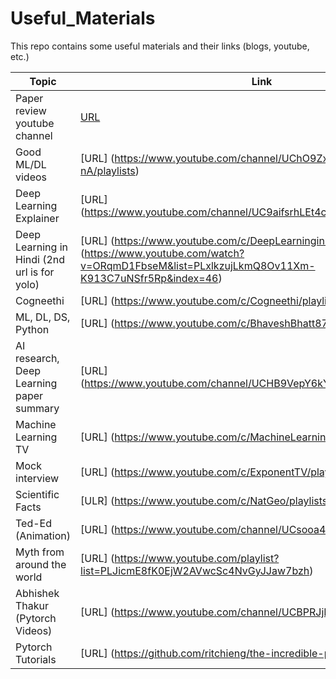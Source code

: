 # Useful_Materials
This repo contains some useful materials and their links (blogs, youtube, etc.)


Topic | Link
------------ | -------------
Paper review youtube channel | [URL](https://www.youtube.com/c/MachineLearningDojowithTimScarfe/videos)
Good ML/DL videos | [URL] (https://www.youtube.com/channel/UChO9ZxMm1tCBqk8mrxPq-nA/playlists)
Deep Learning Explainer | [URL] (https://www.youtube.com/channel/UC9aifsrhLEt4cL4mbPiehMg/playlists)
Deep Learning in Hindi (2nd url is for yolo) | [URL] (https://www.youtube.com/c/DeepLearninginHindi/playlists) [URL] (https://www.youtube.com/watch?v=ORqmD1FbseM&list=PLxlkzujLkmQ8Ov11Xm-K913C7uNSfr5Rp&index=46)
Cogneethi | [URL] (https://www.youtube.com/c/Cogneethi/playlists)
ML, DL, DS, Python | [URL] (https://www.youtube.com/c/BhaveshBhatt8791/playlists)
AI research, Deep Learning paper summary | [URL] (https://www.youtube.com/channel/UCHB9VepY6kYvZjj0Bgxnpbw/playlists)
Machine Learning TV | [URL] (https://www.youtube.com/c/MachineLearningTV/playlists)
Mock interview | [URL] (https://www.youtube.com/c/ExponentTV/playlists)
Scientific Facts | [ULR] (https://www.youtube.com/c/NatGeo/playlists)
Ted-Ed (Animation) | [URL] (https://www.youtube.com/channel/UCsooa4yRKGN_zEE8iknghZA)
Myth from around the world | [URL] (https://www.youtube.com/playlist?list=PLJicmE8fK0EjW2AVwcSc4NvGyJJaw7bzh)
Abhishek Thakur (Pytorch Videos) | [URL] (https://www.youtube.com/channel/UCBPRJjIWfyNG4X-CRbnv78A)
Pytorch Tutorials | [URL] (https://github.com/ritchieng/the-incredible-pytorch#Segmentation)



